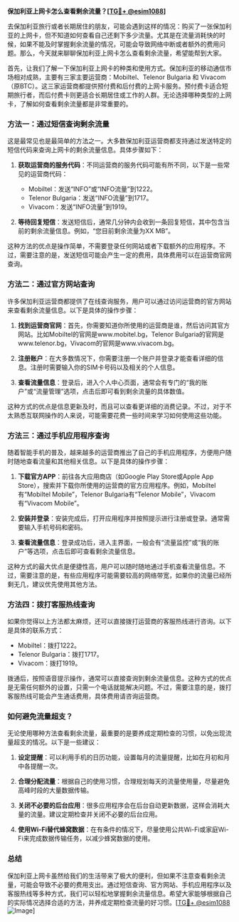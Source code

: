 **保加利亚上网卡怎么查看剩余流量？[[TG💪+ @esim1088](https://t.me/s/esim1088)]**

去保加利亚旅行或者长期居住的朋友，可能会遇到这样的情况：购买了一张保加利亚的上网卡，但不知道如何查看自己还剩下多少流量。尤其是在流量消耗快的时候，如果不能及时掌握剩余流量的情况，可能会导致网络中断或者额外的费用问题。那么，今天就来聊聊保加利亚上网卡怎么查看剩余流量，希望能帮到大家。

首先，让我们了解一下保加利亚上网卡的种类和使用方式。保加利亚的移动通信市场相对成熟，主要有三家主要运营商：Mobiltel、Telenor Bulgaria 和 Vivacom（原BTC）。这三家运营商都提供预付费和后付费的上网卡服务。预付费卡适合短期旅行者，而后付费卡则更适合长期居住或工作的人群。无论选择哪种类型的上网卡，了解如何查看剩余流量都是非常重要的。

### **方法一：通过短信查询剩余流量**

这是最常见也是最简单的方法之一。大多数保加利亚运营商都支持通过发送特定的短信代码来查询上网卡的剩余流量信息。具体步骤如下：

1. **获取运营商的服务代码**：不同运营商的服务代码可能有所不同，以下是一些常见的运营商代码：
   - Mobiltel：发送“INFO”或“INFO流量”到1222。
   - Telenor Bulgaria：发送“INFO流量”到1717。
   - Vivacom：发送“INFO流量”到1919。

2. **等待回复短信**：发送短信后，通常几分钟内会收到一条回复短信，其中包含当前的剩余流量信息。例如，“您目前剩余流量为XX MB”。

这种方法的优点是操作简单，不需要登录任何网站或者下载额外的应用程序。不过，需要注意的是，发送短信可能会产生一定的费用，具体费用可以在运营商官网查询。

### **方法二：通过官方网站查询**

许多保加利亚运营商都提供了在线查询服务，用户可以通过访问运营商的官方网站来查看剩余流量信息。以下是具体的操作步骤：

1. **找到运营商官网**：首先，你需要知道你所使用的运营商是谁，然后访问其官方网站。比如Mobiltel的官网是www.mobitel.bg，Telenor Bulgaria的官网是www.telenor.bg，Vivacom的官网是www.vivacom.bg。

2. **注册账户**：在大多数情况下，你需要注册一个账户并登录才能查看详细的信息。注册时需要输入你的SIM卡号码以及相关的个人信息。

3. **查看流量信息**：登录后，进入个人中心页面，通常会有专门的“我的账户”或“流量管理”选项，点击后即可看到剩余流量的具体数值。

这种方式的优点是信息更新及时，而且可以查看更详细的消费记录。不过，对于不太熟悉互联网操作的人来说，可能需要花费一些时间来学习如何使用这些功能。

### **方法三：通过手机应用程序查询**

随着智能手机的普及，越来越多的运营商推出了自己的手机应用程序，方便用户随时随地查看流量和其他相关信息。以下是具体的操作步骤：

1. **下载官方APP**：前往各大应用商店（如Google Play Store或Apple App Store），搜索并下载你所使用的运营商的官方应用程序。例如，Mobiltel有“Mobiltel Mobile”，Telenor Bulgaria有“Telenor Mobile”，Vivacom有“Vivacom Mobile”。

2. **安装并登录**：安装完成后，打开应用程序并按照提示进行注册或登录。通常需要输入手机号码和密码。

3. **查看流量信息**：登录成功后，进入主界面，一般会有“流量监控”或“我的账户”等选项，点击后即可查看剩余流量信息。

这种方式的最大优点是便捷性高，用户可以随时随地通过手机查看流量信息。不过，需要注意的是，有些应用程序可能需要较高的网络带宽，如果你的流量已经所剩无几，建议优先使用其他方法。

### **方法四：拨打客服热线查询**

如果你觉得以上方法都太麻烦，还可以直接拨打运营商的客服热线进行咨询。以下是具体的联系方式：

- Mobiltel：拨打1222。
- Telenor Bulgaria：拨打1717。
- Vivacom：拨打1919。

拨通后，按照语音提示操作，通常可以直接查询到剩余流量信息。这种方式的优点是无需任何额外的设置，只需一个电话就能解决问题。不过，需要注意的是，拨打客服热线可能会产生通话费用，具体费用请咨询运营商。

### **如何避免流量超支？**

无论使用哪种方法查看剩余流量，最重要的是要养成定期检查的习惯，以免出现流量超支的情况。以下是一些建议：

1. **设定提醒**：可以利用手机的日历功能，设置每月的流量提醒，比如在月初和月中各提醒一次。

2. **合理分配流量**：根据自己的使用习惯，合理规划每天的流量使用量，尽量避免高峰时段的大量数据传输。

3. **关闭不必要的后台应用**：很多应用程序会在后台自动更新数据，这样会消耗大量的流量。建议定期检查并关闭不必要的后台应用。

4. **使用Wi-Fi替代蜂窝数据**：在有条件的情况下，尽量使用公共Wi-Fi或家庭Wi-Fi来完成数据传输任务，以减少蜂窝数据的使用。

### **总结**

保加利亚上网卡虽然给我们的生活带来了极大的便利，但如果不注意查看剩余流量，可能会导致不必要的费用支出。通过短信查询、官方网站、手机应用程序以及客服热线等多种方式，我们可以轻松地掌握剩余流量信息。希望大家能够根据自己的实际情况选择合适的方法，并养成定期检查流量的好习惯。[[TG💪+ @esim1088](https://t.me/s/esim1088) ![Image](https://i.postimg.cc/4NQfJmqS/Snipaste-2025-05-13-00-14-12.png)]